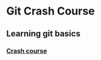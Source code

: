 # Git Crash Course
## Learning git basics
### [Crash course](https://www.coursera.org/learn/introduction-git-github)
 
